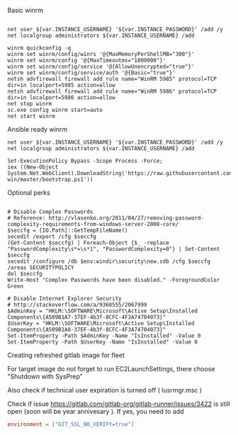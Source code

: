 

Basic winrm

```

net user ${var.INSTANCE_USERNAME} '${var.INSTANCE_PASSWORD}' /add /y
net localgroup administrators ${var.INSTANCE_USERNAME} /add

winrm quickconfig -q
winrm set winrm/config/winrs '@{MaxMemoryPerShellMB="300"}'
winrm set winrm/config '@{MaxTimeoutms="1800000"}'
winrm set winrm/config/service '@{AllowUnencrypted="true"}'
winrm set winrm/config/service/auth '@{Basic="true"}'
netsh advfirewall firewall add rule name="WinRM 5985" protocol=TCP dir=in localport=5985 action=allow
netsh advfirewall firewall add rule name="WinRM 5986" protocol=TCP dir=in localport=5986 action=allow
net stop winrm
sc.exe config winrm start=auto
net start winrm

```


Ansible ready winrm

```
net user ${var.INSTANCE_USERNAME} '${var.INSTANCE_PASSWORD}' /add /y
net localgroup administrators ${var.INSTANCE_USERNAME} /add

Set-ExecutionPolicy Bypass -Scope Process -Force;
iex ((New-Object System.Net.WebClient).DownloadString('https://raw.githubusercontent.com/softasap/sa-win/master/bootstrap.ps1'))

```


Optional perks

```

# Disable Complex Passwords
# Reference: http://vlasenko.org/2011/04/27/removing-password-complexity-requirements-from-windows-server-2008-core/
$seccfg = [IO.Path]::GetTempFileName()
secedit /export /cfg $seccfg
(Get-Content $seccfg) | Foreach-Object {$_ -replace "PasswordComplexity\s*=\s*1", "PasswordComplexity=0"} | Set-Content $seccfg
secedit /configure /db $env:windir\security\new.sdb /cfg $seccfg /areas SECURITYPOLICY
del $seccfg
Write-Host "Complex Passwords have been disabled." -ForegroundColor Green

# Disable Internet Explorer Security
# http://stackoverflow.com/a/9368555/2067999
$AdminKey = "HKLM:\SOFTWARE\Microsoft\Active Setup\Installed Components\{A509B1A7-37EF-4b3f-8CFC-4F3A74704073}"
$UserKey = "HKLM:\SOFTWARE\Microsoft\Active Setup\Installed Components\{A509B1A8-37EF-4b3f-8CFC-4F3A74704073}"
Set-ItemProperty -Path $AdminKey -Name "IsInstalled" -Value 0
Set-ItemProperty -Path $UserKey -Name "IsInstalled" -Value 0

```

Creating refreshed gitlab image for fleet

For target image do not forget to run  EC2LaunchSettings, there choose "Shutdown with SysPrep"

Also check if technical user expiration is turned off ( lusrmgr.msc )

Check if issue   https://gitlab.com/gitlab-org/gitlab-runner/issues/3422  is still open
(soon will be year annivesary ). If yes, you need to add 
```toml
environment = ["GIT_SSL_NO_VERIFY=true"]
```

